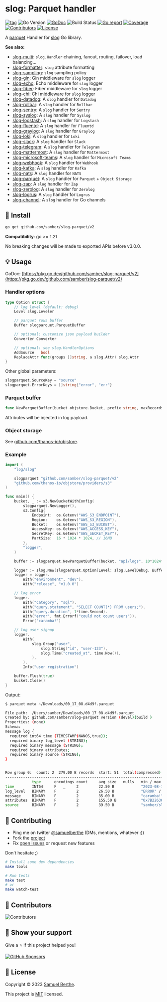 
# slog: Parquet handler

[![tag](https://img.shields.io/github/tag/samber/slog-parquet.svg)](https://github.com/samber/slog-parquet/releases)
![Go Version](https://img.shields.io/badge/Go-%3E%3D%201.21-%23007d9c)
[![GoDoc](https://godoc.org/github.com/samber/slog-parquet?status.svg)](https://pkg.go.dev/github.com/samber/slog-parquet)
![Build Status](https://github.com/samber/slog-parquet/actions/workflows/test.yml/badge.svg)
[![Go report](https://goreportcard.com/badge/github.com/samber/slog-parquet)](https://goreportcard.com/report/github.com/samber/slog-parquet)
[![Coverage](https://img.shields.io/codecov/c/github/samber/slog-parquet)](https://codecov.io/gh/samber/slog-parquet)
[![Contributors](https://img.shields.io/github/contributors/samber/slog-parquet)](https://github.com/samber/slog-parquet/graphs/contributors)
[![License](https://img.shields.io/github/license/samber/slog-parquet)](./LICENSE)

A [parquet](https://www.elastic.co/parquet/) Handler for [slog](https://pkg.go.dev/log/slog) Go library.

**See also:**

- [slog-multi](https://github.com/samber/slog-multi): `slog.Handler` chaining, fanout, routing, failover, load balancing...
- [slog-formatter](https://github.com/samber/slog-formatter): `slog` attribute formatting
- [slog-sampling](https://github.com/samber/slog-sampling): `slog` sampling policy
- [slog-gin](https://github.com/samber/slog-gin): Gin middleware for `slog` logger
- [slog-echo](https://github.com/samber/slog-echo): Echo middleware for `slog` logger
- [slog-fiber](https://github.com/samber/slog-fiber): Fiber middleware for `slog` logger
- [slog-chi](https://github.com/samber/slog-chi): Chi middleware for `slog` logger
- [slog-datadog](https://github.com/samber/slog-datadog): A `slog` handler for `Datadog`
- [slog-rollbar](https://github.com/samber/slog-rollbar): A `slog` handler for `Rollbar`
- [slog-sentry](https://github.com/samber/slog-sentry): A `slog` handler for `Sentry`
- [slog-syslog](https://github.com/samber/slog-syslog): A `slog` handler for `Syslog`
- [slog-logstash](https://github.com/samber/slog-logstash): A `slog` handler for `Logstash`
- [slog-fluentd](https://github.com/samber/slog-fluentd): A `slog` handler for `Fluentd`
- [slog-graylog](https://github.com/samber/slog-graylog): A `slog` handler for `Graylog`
- [slog-loki](https://github.com/samber/slog-loki): A `slog` handler for `Loki`
- [slog-slack](https://github.com/samber/slog-slack): A `slog` handler for `Slack`
- [slog-telegram](https://github.com/samber/slog-telegram): A `slog` handler for `Telegram`
- [slog-mattermost](https://github.com/samber/slog-mattermost): A `slog` handler for `Mattermost`
- [slog-microsoft-teams](https://github.com/samber/slog-microsoft-teams): A `slog` handler for `Microsoft Teams`
- [slog-webhook](https://github.com/samber/slog-webhook): A `slog` handler for `Webhook`
- [slog-kafka](https://github.com/samber/slog-kafka): A `slog` handler for `Kafka`
- [slog-nats](https://github.com/samber/slog-nats): A `slog` handler for `NATS`
- [slog-parquet](https://github.com/samber/slog-parquet): A `slog` handler for `Parquet` + `Object Storage`
- [slog-zap](https://github.com/samber/slog-zap): A `slog` handler for `Zap`
- [slog-zerolog](https://github.com/samber/slog-zerolog): A `slog` handler for `Zerolog`
- [slog-logrus](https://github.com/samber/slog-logrus): A `slog` handler for `Logrus`
- [slog-channel](https://github.com/samber/slog-channel): A `slog` handler for Go channels

## 🚀 Install

```sh
go get github.com/samber/slog-parquet/v2
```

**Compatibility**: go >= 1.21

No breaking changes will be made to exported APIs before v3.0.0.

## 💡 Usage

GoDoc: [https://pkg.go.dev/github.com/samber/slog-parquet/v2](https://pkg.go.dev/github.com/samber/slog-parquet/v2)

### Handler options

```go
type Option struct {
    // log level (default: debug)
    Level slog.Leveler

    // parquet rows buffer
    Buffer slogparquet.ParquetBuffer

    // optional: customize json payload builder
    Converter Converter

    // optional: see slog.HandlerOptions
    AddSource   bool
    ReplaceAttr func(groups []string, a slog.Attr) slog.Attr
}
```

Other global parameters:

```go
slogparquet.SourceKey = "source"
slogparquet.ErrorKeys = []string{"error", "err"}
```

### Parquet buffer

```go
func NewParquetBuffer(bucket objstore.Bucket, prefix string, maxRecords int, maxInterval time.Duration) slogparquet.ParquetBuffer
```

Attributes will be injected in log payload.

### Object storage

See [github.com/thanos-io/objstore](github.com/thanos-io/objstore).

### Example

```go
import (
    "log/slog"

    slogparquet "github.com/samber/slog-parquet/v2"
    "github.com/thanos-io/objstore/providers/s3"
)

func main() {
    bucket, _ := s3.NewBucketWithConfig(
        slogparquet.NewLogger(),
        s3.Config{
            Endpoint:  os.Getenv("AWS_S3_ENDPOINT"),
            Region:    os.Getenv("AWS_S3_REGION"),
            Bucket:    os.Getenv("AWS_S3_BUCKET"),
            AccessKey: os.Getenv("AWS_ACCESS_KEY"),
            SecretKey: os.Getenv("AWS_SECRET_KEY"),
            PartSize:  16 * 1024 * 1024, // 16MB
        },
        "logger",
    )

    buffer := slogparquet.NewParquetBuffer(bucket, "api/logs", 10*1024*1024)

    logger := slog.New(slogparquet.Option{Level: slog.LevelDebug, Buffer: buffer}.NewParquetHandler())
    logger = logger.
        With("environment", "dev").
        With("release", "v1.0.0")

    // log error
    logger.
        With("category", "sql").
        With("query.statement", "SELECT COUNT(*) FROM users;").
        With("query.duration", 1*time.Second).
        With("error", fmt.Errorf("could not count users")).
        Error("caramba!")

    // log user signup
    logger.
        With(
            slog.Group("user",
                slog.String("id", "user-123"),
                slog.Time("created_at", time.Now()),
            ),
        ).
        Info("user registration")

    buffer.Flush(true)
    bucket.Close()
}
```

Output:

```bash
$ parquet meta ~/Downloads/00_17_08.d4d9f.parquet

File path:  /Users/samber/Downloads/00_17_08.d4d9f.parquet
Created by: github.com/samber/slog-parquet version (devel)(build )
Properties: (none)
Schema:
message log {
  required int64 time (TIMESTAMP(NANOS,true));
  required binary log_level (STRING);
  required binary message (STRING);
  required binary attributes;
  required binary source (STRING);
}


Row group 0:  count: 2  279.00 B records  start: 51  total(compressed): 558 B total(uncompressed):644 B 
--------------------------------------------------------------------------------
            type      encodings count     avg size   nulls   min / max
time        INT64     F   _     2         22.50 B            "2023-08-19T00:17:08.14408..." / "2023-08-19T00:17:08.14420..."
log_level   BINARY    F         2         26.50 B            "ERROR" / "INFO"
message     BINARY    F         2         35.00 B            "caramba!" / "user registration"
attributes  BINARY    F         2         155.50 B           "0x7B2263617465676F7279223..." / "0x7B22656E7669726F6E6D656..."
source      BINARY    F         2         39.50 B            "samber/slog-parquet" / "samber/slog-parquet"
```

## 🤝 Contributing

- Ping me on twitter [@samuelberthe](https://twitter.com/samuelberthe) (DMs, mentions, whatever :))
- Fork the [project](https://github.com/samber/slog-parquet)
- Fix [open issues](https://github.com/samber/slog-parquet/issues) or request new features

Don't hesitate ;)

```bash
# Install some dev dependencies
make tools

# Run tests
make test
# or
make watch-test
```

## 👤 Contributors

![Contributors](https://contrib.rocks/image?repo=samber/slog-parquet)

## 💫 Show your support

Give a ⭐️ if this project helped you!

[![GitHub Sponsors](https://img.shields.io/github/sponsors/samber?style=for-the-badge)](https://github.com/sponsors/samber)

## 📝 License

Copyright © 2023 [Samuel Berthe](https://github.com/samber).

This project is [MIT](./LICENSE) licensed.

